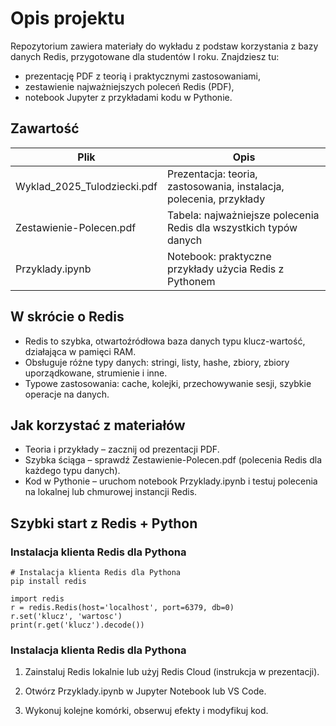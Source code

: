 # Opis projektu

Repozytorium zawiera materiały do wykładu z podstaw korzystania z bazy danych Redis, przygotowane dla studentów I roku. Znajdziesz tu:

* prezentację PDF z teorią i praktycznymi zastosowaniami,
* zestawienie najważniejszych poleceń Redis (PDF),
* notebook Jupyter z przykładami kodu w Pythonie.

## Zawartość

| Plik | Opis |
|------|------|
| Wyklad_2025_Tulodziecki.pdf | Prezentacja: teoria, zastosowania, instalacja, polecenia, przykłady |
| Zestawienie-Polecen.pdf | Tabela: najważniejsze polecenia Redis dla wszystkich typów danych |
| Przyklady.ipynb | Notebook: praktyczne przykłady użycia Redis z Pythonem |

## W skrócie o Redis

* Redis to szybka, otwartoźródłowa baza danych typu klucz-wartość, działająca w pamięci RAM.
* Obsługuje różne typy danych: stringi, listy, hashe, zbiory, zbiory uporządkowane, strumienie i inne.
* Typowe zastosowania: cache, kolejki, przechowywanie sesji, szybkie operacje na danych.

## Jak korzystać z materiałów

* Teoria i przykłady – zacznij od prezentacji PDF.
* Szybka ściąga – sprawdź Zestawienie-Polecen.pdf (polecenia Redis dla każdego typu danych).
* Kod w Pythonie – uruchom notebook Przyklady.ipynb i testuj polecenia na lokalnej lub chmurowej instancji Redis.

## Szybki start z Redis + Python

### Instalacja klienta Redis dla Pythona
```
# Instalacja klienta Redis dla Pythona
pip install redis
```
```
import redis
r = redis.Redis(host='localhost', port=6379, db=0)
r.set('klucz', 'wartosc')
print(r.get('klucz').decode())
```
### Instalacja klienta Redis dla Pythona
1. Zainstaluj Redis lokalnie lub użyj Redis Cloud (instrukcja w prezentacji).

2. Otwórz Przyklady.ipynb w Jupyter Notebook lub VS Code.

3. Wykonuj kolejne komórki, obserwuj efekty i modyfikuj kod.
